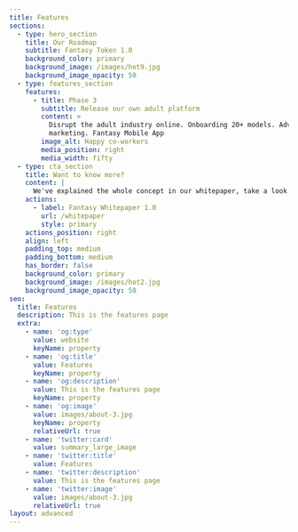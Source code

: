 ```yaml
---
title: Features
sections:
  - type: hero_section
    title: Our Roadmap
    subtitle: Fantasy Token 1.0
    background_color: primary
    background_image: /images/hot9.jpg
    background_image_opacity: 50
  - type: features_section
    features:
      - title: Phase 3
        subtitle: Release our own adult platform
        content: >
          Disrupt the adult industry online. Onboarding 20+ models. Advanced
          marketing. Fantasy Mobile App
        image_alt: Happy co-workers
        media_position: right
        media_width: fifty
  - type: cta_section
    title: Want to know more?
    content: |
      We've explained the whole concept in our whitepaper, take a look.
    actions:
      - label: Fantasy Whitepaper 1.0
        url: /whitepaper
        style: primary
    actions_position: right
    align: left
    padding_top: medium
    padding_bottom: medium
    has_border: false
    background_color: primary
    background_image: /images/hot2.jpg
    background_image_opacity: 50
seo:
  title: Features
  description: This is the features page
  extra:
    - name: 'og:type'
      value: website
      keyName: property
    - name: 'og:title'
      value: Features
      keyName: property
    - name: 'og:description'
      value: This is the features page
      keyName: property
    - name: 'og:image'
      value: images/about-3.jpg
      keyName: property
      relativeUrl: true
    - name: 'twitter:card'
      value: summary_large_image
    - name: 'twitter:title'
      value: Features
    - name: 'twitter:description'
      value: This is the features page
    - name: 'twitter:image'
      value: images/about-3.jpg
      relativeUrl: true
layout: advanced
---
```

